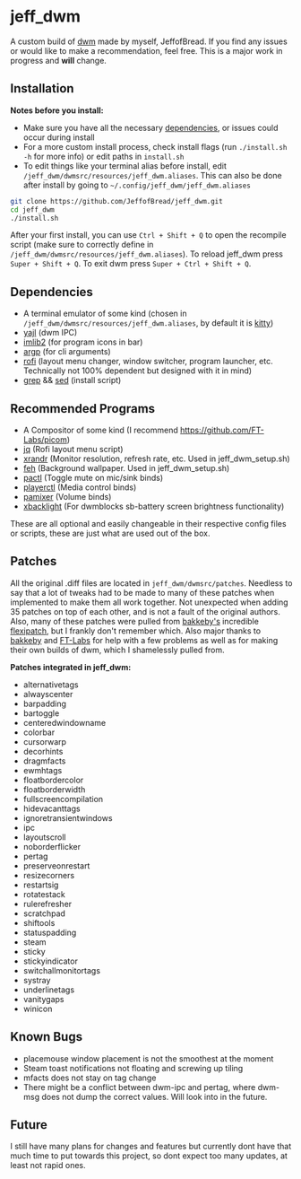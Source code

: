 # jeff_dwm

A custom build of [dwm](https://dwm.suckless.org/) made by myself, JeffofBread. If you find any issues or would like to make a recommendation, feel free. This is a major work in progress and **will** change.

## Installation

**Notes before you install:**
 - Make sure you have all the necessary [dependencies](#dependencies), or issues could occur during install
 - For a more custom install process, check install flags (run `./install.sh -h` for more info) or edit paths in `install.sh`
 - To edit things like your terminal alias before install, edit `/jeff_dwm/dwmsrc/resources/jeff_dwm.aliases`. This can also be done after install by going to `~/.config/jeff_dwm/jeff_dwm.aliases`

```bash
git clone https://github.com/JeffofBread/jeff_dwm.git
cd jeff_dwm
./install.sh
```

After your first install, you can use `Ctrl + Shift + Q` to open the recompile script (make sure to correctly define in `/jeff_dwm/dwmsrc/resources/jeff_dwm.aliases`). To reload jeff_dwm press `Super + Shift + Q`. To exit dwm press `Super + Ctrl + Shift + Q`.

## Dependencies

- A terminal emulator of some kind (chosen in `/jeff_dwm/dwmsrc/resources/jeff_dwm.aliases`, by default it is [kitty](https://sw.kovidgoyal.net/kitty/))
- [yajl](https://lloyd.github.io/yajl/) (dwm IPC)
- [imlib2](https://docs.enlightenment.org/api/imlib2/html/) (for program icons in bar)
- [argp](https://www.gnu.org/software/libc/manual/html_node/Argp.html) (for cli arguments)
- [rofi](https://github.com/davatorium/rofi) (layout menu changer, window switcher, program launcher, etc. Technically not 100% dependent but designed with it in mind)
- [grep](https://www.gnu.org/software/grep/manual/grep.html) && [sed](https://www.gnu.org/software/sed/manual/sed.html) (install script)

## Recommended Programs

- A Compositor of some kind (I recommend https://github.com/FT-Labs/picom)
- [jq](https://github.com/jqlang/jq) (Rofi layout menu script)
- [xrandr](https://www.x.org/wiki/Projects/XRandR/) (Monitor resolution, refresh rate, etc. Used in jeff_dwm_setup.sh)
- [feh](https://feh.finalrewind.org/) (Background wallpaper. Used in jeff_dwm_setup.sh)
- [pactl](https://www.freedesktop.org/wiki/Software/PulseAudio/Documentation/User/CLI/#pactl) (Toggle mute on mic/sink binds)
- [playerctl](https://github.com/altdesktop/playerctl) (Media control binds)
- [pamixer](https://github.com/cdemoulins/pamixer) (Volume binds)
- [xbacklight](https://www.x.org/releases/X11R7.6/doc/man/man1/xbacklight.1.xhtml) (For dwmblocks sb-battery screen brightness functionality)

These are all optional and easily changeable in their respective config files or scripts, these are just what are used out of the box.

## Patches

All the original .diff files are located in `jeff_dwm/dwmsrc/patches`. Needless to say that a lot of tweaks had to be made to many of these patches when implemented to make them all work together. Not unexpected when adding 35 patches on top of each other, and is not a fault of the original authors. Also, many of these patches were pulled from [bakkeby's](https://github.com/bakkeby) incredible [flexipatch](https://github.com/bakkeby/dwm-flexipatch), but I frankly don't remember which. Also major thanks to [bakkeby](https://github.com/bakkeby) and [FT-Labs](https://github.com/FT-Labs) for help with a few problems as well as for making their own builds of dwm, which I shamelessly pulled from.

**Patches integrated in jeff_dwm:**

- alternativetags
- alwayscenter
- barpadding
- bartoggle
- centeredwindowname
- colorbar
- cursorwarp
- decorhints
- dragmfacts
- ewmhtags
- floatbordercolor
- floatborderwidth
- fullscreencompilation
- hidevacanttags
- ignoretransientwindows
- ipc
- layoutscroll
- noborderflicker
- pertag
- preserveonrestart
- resizecorners
- restartsig
- rotatestack
- rulerefresher
- scratchpad
- shiftools
- statuspadding
- steam
- sticky
- stickyindicator
- switchallmonitortags
- systray
- underlinetags
- vanitygaps
- winicon

## Known Bugs

- placemouse window placement is not the smoothest at the moment
- Steam toast notifications not floating and screwing up tiling
- mfacts does not stay on tag change
- There might be a conflict between dwm-ipc and pertag, where dwm-msg does not dump the correct values. Will look into in the future. 

## Future

I still have many plans for changes and features but currently dont have that much time to put towards this project, so dont expect too many updates, at least not rapid ones. 
